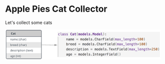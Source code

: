 # Apple Pies Cat Collector

Let's collect some cats

![Cat Image](./main_app/static/images/catERD.png)